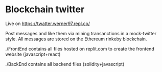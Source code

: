 # Blockchain twitter

Live on https://twatter.werner97.repl.co/

Post messages and like them via mining transanctions in a mock-twitter style. All messages are stored on the Ethereum rinkeby blockchain.

./FrontEnd contains all files hosted on replit.com to create the frontend website (javascript+react) 

./BackEnd contains all backend files (solidity+javascript)
